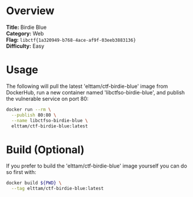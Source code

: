 # Overview

**Title:** Birdie Blue  
**Category:** Web  
**Flag:** `libctf{1a320949-b768-4ace-af9f-03eeb3883136}`  
**Difficulty:** Easy

# Usage

The following will pull the latest 'elttam/ctf-birdie-blue' image from DockerHub, run a new container named 'libctfso-birdie-blue', and publish the vulnerable service on port 80:

```sh
docker run --rm \
  --publish 80:80 \
  --name libctfso-birdie-blue \
  elttam/ctf-birdie-blue:latest
```

# Build (Optional)

If you prefer to build the 'elttam/ctf-birdie-blue' image yourself you can do so first with:

```sh
docker build ${PWD} \
  --tag elttam/ctf-birdie-blue:latest
```
